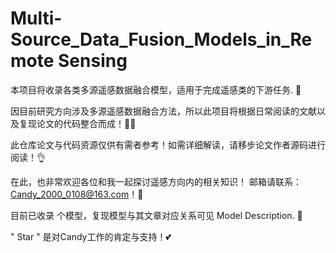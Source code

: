 # Multi-Source_Data_Fusion_Models_in_Remote Sensing  
本项目将收录各类多源遥感数据融合模型，适用于完成遥感类的下游任务. 💪
  
因目前研究方向涉及多源遥感数据融合方法，所以此项目将根据日常阅读的文献以及复现论文的代码整合而成！👩‍💻

此仓库论文与代码资源仅供有需者参考！如需详细解读，请移步论文作者源码进行阅读！👌
  
在此，也非常欢迎各位和我一起探讨遥感方向内的相关知识！ 邮箱请联系：Candy_2000_0108@163.com！🤝
  
目前已收录 个模型，复现模型与其文章对应关系可见 Model Description.  🥳
  
" Star " 是对Candy工作的肯定与支持！💕  
